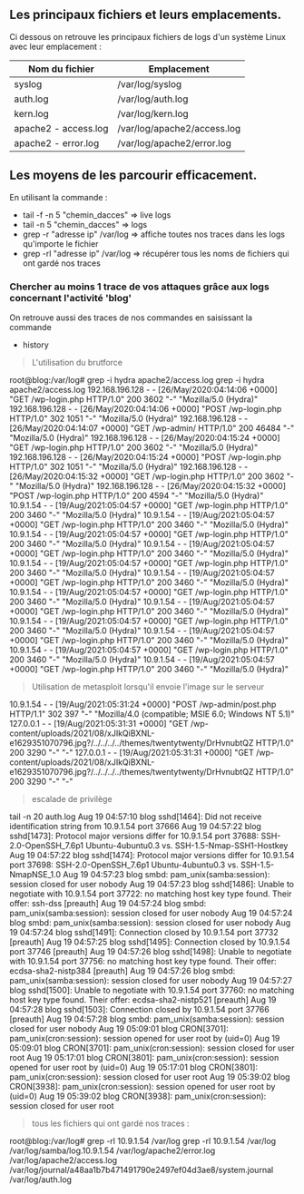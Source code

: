 ## Les principaux fichiers et leurs emplacements.

Ci dessous on retrouve les principaux fichiers de logs d'un système Linux avec leur emplacement :


<table>
  <thead>
    <tr>
      <th>Nom du fichier</th>
      <th>Emplacement</th>
    </tr>
  </thead>
  <tbody>
    <tr>
      <td>syslog</td>
      <td>/var/log/syslog</td>
    </tr>
    <tr>
      <td>auth.log</td>
      <td>/var/log/auth.log</td>
    </tr>
    <tr>
      <td>kern.log</td>
      <td>/var/log/kern.log</td>
    </tr>
    <tr>
      <td>apache2 - access.log</td>
      <td>/var/log/apache2/access.log</td>
    </tr>
    <tr>
      <td>apache2 - error.log</td>
      <td>/var/log/apache2/error.log</td>
    </tr>
  </tbody>
</table>


## Les moyens de les parcourir efficacement.

En utilisant la commande :

- tail -f -n 5 "chemin_dacces" => live logs
- tail -n 5 "chemin_dacces" => logs
- grep -r "adresse ip" /var/log => affiche toutes nos traces dans les logs qu'importe le fichier
- grep -rl "adresse ip" /var/log => récupérer tous les noms de fichiers qui ont gardé nos traces


### Chercher au moins 1 trace de vos attaques grâce aux logs concernant l'activité 'blog'

On retrouve aussi des traces de nos commandes en saisissant la commande 

- history

> L'utilisation du brutforce 

root@blog:/var/log# grep -i hydra apache2/access.log
grep -i hydra apache2/access.log
192.168.196.128 - - [26/May/2020:04:14:06 +0000] "GET /wp-login.php HTTP/1.0" 200 3602 "-" "Mozilla/5.0 (Hydra)"
192.168.196.128 - - [26/May/2020:04:14:06 +0000] "POST /wp-login.php HTTP/1.0" 302 1051 "-" "Mozilla/5.0 (Hydra)"
192.168.196.128 - - [26/May/2020:04:14:07 +0000] "GET /wp-admin/ HTTP/1.0" 200 46484 "-" "Mozilla/5.0 (Hydra)"
192.168.196.128 - - [26/May/2020:04:15:24 +0000] "GET /wp-login.php HTTP/1.0" 200 3602 "-" "Mozilla/5.0 (Hydra)"
192.168.196.128 - - [26/May/2020:04:15:24 +0000] "POST /wp-login.php HTTP/1.0" 302 1051 "-" "Mozilla/5.0 (Hydra)"
192.168.196.128 - - [26/May/2020:04:15:32 +0000] "GET /wp-login.php HTTP/1.0" 200 3602 "-" "Mozilla/5.0 (Hydra)"
192.168.196.128 - - [26/May/2020:04:15:32 +0000] "POST /wp-login.php HTTP/1.0" 200 4594 "-" "Mozilla/5.0 (Hydra)"
10.9.1.54 - - [19/Aug/2021:05:04:57 +0000] "GET /wp-login.php HTTP/1.0" 200 3460 "-" "Mozilla/5.0 (Hydra)"
10.9.1.54 - - [19/Aug/2021:05:04:57 +0000] "GET /wp-login.php HTTP/1.0" 200 3460 "-" "Mozilla/5.0 (Hydra)"
10.9.1.54 - - [19/Aug/2021:05:04:57 +0000] "GET /wp-login.php HTTP/1.0" 200 3460 "-" "Mozilla/5.0 (Hydra)"
10.9.1.54 - - [19/Aug/2021:05:04:57 +0000] "GET /wp-login.php HTTP/1.0" 200 3460 "-" "Mozilla/5.0 (Hydra)"
10.9.1.54 - - [19/Aug/2021:05:04:57 +0000] "GET /wp-login.php HTTP/1.0" 200 3460 "-" "Mozilla/5.0 (Hydra)"
10.9.1.54 - - [19/Aug/2021:05:04:57 +0000] "GET /wp-login.php HTTP/1.0" 200 3460 "-" "Mozilla/5.0 (Hydra)"
10.9.1.54 - - [19/Aug/2021:05:04:57 +0000] "GET /wp-login.php HTTP/1.0" 200 3460 "-" "Mozilla/5.0 (Hydra)"
10.9.1.54 - - [19/Aug/2021:05:04:57 +0000] "GET /wp-login.php HTTP/1.0" 200 3460 "-" "Mozilla/5.0 (Hydra)"
10.9.1.54 - - [19/Aug/2021:05:04:57 +0000] "GET /wp-login.php HTTP/1.0" 200 3460 "-" "Mozilla/5.0 (Hydra)"
10.9.1.54 - - [19/Aug/2021:05:04:57 +0000] "GET /wp-login.php HTTP/1.0" 200 3460 "-" "Mozilla/5.0 (Hydra)"
10.9.1.54 - - [19/Aug/2021:05:04:57 +0000] "GET /wp-login.php HTTP/1.0" 200 3460 "-" "Mozilla/5.0 (Hydra)"
10.9.1.54 - - [19/Aug/2021:05:04:57 +0000] "GET /wp-login.php HTTP/1.0" 200 3460 "-" "Mozilla/5.0 (Hydra)"


> Utilisation de metasploit lorsqu'il envoie l'image sur le serveur

10.9.1.54 - - [19/Aug/2021:05:31:24 +0000] "POST /wp-admin/post.php HTTP/1.1" 302 397 "-" "Mozilla/4.0 (compatible; MSIE 6.0; Windows NT 5.1)"
127.0.0.1 - - [19/Aug/2021:05:31:31 +0000] "GET /wp-content/uploads/2021/08/xJIkQiBXNL-e1629351070796.jpg?/../../../../themes/twentytwenty/DrHvnubtQZ HTTP/1.0" 200 3290 "-" "-"
127.0.0.1 - - [19/Aug/2021:05:31:31 +0000] "GET /wp-content/uploads/2021/08/xJIkQiBXNL-e1629351070796.jpg?/../../../../themes/twentytwenty/DrHvnubtQZ HTTP/1.0" 200 3290 "-" "-"

> escalade de privilège

tail -n 20 auth.log
Aug 19 04:57:10 blog sshd[1464]: Did not receive identification string from 10.9.1.54 port 37666
Aug 19 04:57:22 blog sshd[1473]: Protocol major versions differ for 10.9.1.54 port 37688: SSH-2.0-OpenSSH_7.6p1 Ubuntu-4ubuntu0.3 vs. SSH-1.5-Nmap-SSH1-Hostkey
Aug 19 04:57:22 blog sshd[1474]: Protocol major versions differ for 10.9.1.54 port 37698: SSH-2.0-OpenSSH_7.6p1 Ubuntu-4ubuntu0.3 vs. SSH-1.5-NmapNSE_1.0
Aug 19 04:57:23 blog smbd: pam_unix(samba:session): session closed for user nobody
Aug 19 04:57:23 blog sshd[1486]: Unable to negotiate with 10.9.1.54 port 37722: no matching host key type found. Their offer: ssh-dss [preauth]
Aug 19 04:57:24 blog smbd: pam_unix(samba:session): session closed for user nobody
Aug 19 04:57:24 blog smbd: pam_unix(samba:session): session closed for user nobody
Aug 19 04:57:24 blog sshd[1491]: Connection closed by 10.9.1.54 port 37732 [preauth]
Aug 19 04:57:25 blog sshd[1495]: Connection closed by 10.9.1.54 port 37746 [preauth]
Aug 19 04:57:26 blog sshd[1498]: Unable to negotiate with 10.9.1.54 port 37756: no matching host key type found. Their offer: ecdsa-sha2-nistp384 [preauth]
Aug 19 04:57:26 blog smbd: pam_unix(samba:session): session closed for user nobody
Aug 19 04:57:27 blog sshd[1500]: Unable to negotiate with 10.9.1.54 port 37760: no matching host key type found. Their offer: ecdsa-sha2-nistp521 [preauth]
Aug 19 04:57:28 blog sshd[1503]: Connection closed by 10.9.1.54 port 37766 [preauth]
Aug 19 04:57:28 blog smbd: pam_unix(samba:session): session closed for user nobody
Aug 19 05:09:01 blog CRON[3701]: pam_unix(cron:session): session opened for user root by (uid=0)
Aug 19 05:09:01 blog CRON[3701]: pam_unix(cron:session): session closed for user root
Aug 19 05:17:01 blog CRON[3801]: pam_unix(cron:session): session opened for user root by (uid=0)
Aug 19 05:17:01 blog CRON[3801]: pam_unix(cron:session): session closed for user root
Aug 19 05:39:02 blog CRON[3938]: pam_unix(cron:session): session opened for user root by (uid=0)
Aug 19 05:39:02 blog CRON[3938]: pam_unix(cron:session): session closed for user root

> tous les fichiers qui ont gardé nos traces :

root@blog:/var/log# grep -rl 10.9.1.54 /var/log
grep -rl 10.9.1.54 /var/log
/var/log/samba/log.10.9.1.54
/var/log/apache2/error.log
/var/log/apache2/access.log
/var/log/journal/a48aa1b7b471491790e2497ef04d3ae8/system.journal
/var/log/auth.log
